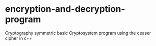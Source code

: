 # encryption-and-decryption-program
Cryptography symmetric basic Cryptosystem program using the ceaser cipher in c++  
